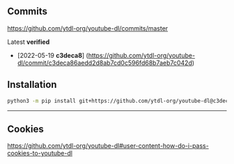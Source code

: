 ## Commits

https://github.com/ytdl-org/youtube-dl/commits/master

Latest **verified**

- [2022-05-19 **c3deca8**] (https://github.com/ytdl-org/youtube-dl/commit/c3deca86aedd2d8ab7cd0c596fd68b7aeb7c042d)

## Installation

```sh
python3 -m pip install git+https://github.com/ytdl-org/youtube-dl@c3deca86aedd2d8ab7cd0c596fd68b7aeb7c042d
```

----

## Cookies

https://github.com/ytdl-org/youtube-dl#user-content-how-do-i-pass-cookies-to-youtube-dl
